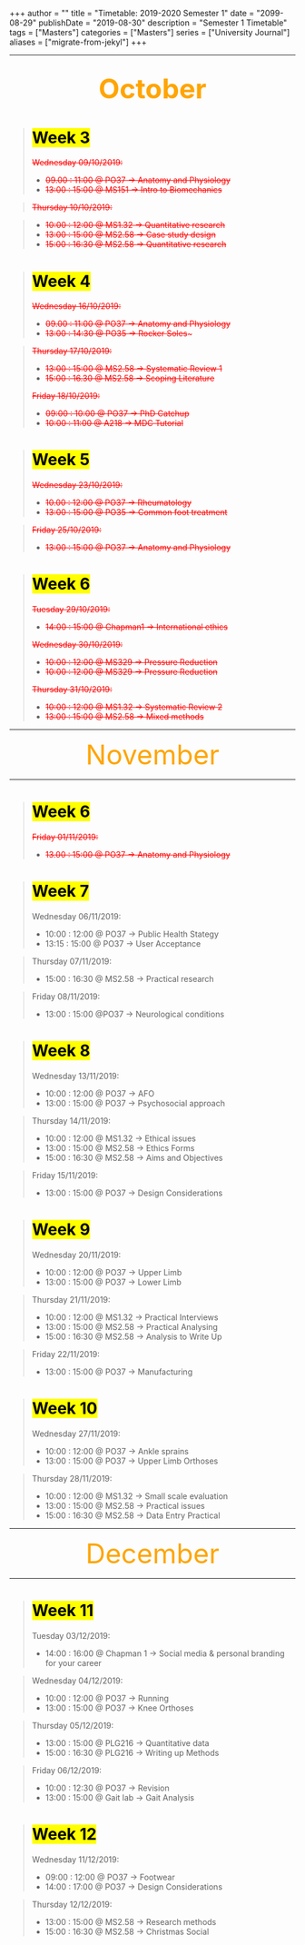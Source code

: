+++
author = ""
title = "Timetable: 2019-2020 Semester 1"
date = "2099-08-29"
publishDate = "2019-08-30"
description = "Semester 1 Timetable"
tags = ["Masters"]
categories = ["Masters"]
series = ["University Journal"]
aliases = ["migrate-from-jekyl"]
+++

---
<font size="+7" color="orange"><center> October </center></font>  
--- 



> # <mark>Week 3</mark>
> <span style="color:red">~~Wednesday 09/10/2019:~~</span> 
>
> * <span style="color:red">~~09.00 : 11:00 @ PO37  -> Anatomy and Physiology~~</span>  
> * <span style="color:red">~~13:00 : 15:00 @ MS151 -> Intro to Biomechanics~~</span> 

> <span style="color:red">~~Thursday 10/10/2019:~~</span>

>
> * <span style="color:red">~~10:00 : 12:00 @ MS1.32 -> Quantitative research~~</span> 
> * <span style="color:red">~~13:00 : 15:00 @ MS2.58 -> Case study design~~</span> 
> * <span style="color:red">~~15:00 : 16:30 @ MS2.58 -> Quantitative research~~</span> 


> # <mark>Week 4</mark>
>
> <span style="color:red">~~Wednesday 16/10/2019:~~</span> 
>
> * <span style="color:red">~~09.00 : 11:00 @ PO37 -> Anatomy and Physiology~~</span> 
> * <span style="color:red">~~13:00 : 14:30 @ PO35 -> Rocker Soles~~~</span> 

> 
> <span style="color:red">~~Thursday 17/10/2019:~~</span>
>
> * <span style="color:red">~~13:00 : 15:00 @ MS2.58 -> Systematic Review 1~~</span>
> * <span style="color:red">~~15:00 : 16.30 @ MS2.58 -> Scoping Literature~~</span>
>
> <span style="color:red">~~Friday 18/10/2019:~~</span>
>
> * <span style="color:red">~~09:00 : 10:00 @ PO37 -> PhD Catchup~~</span>
> * <span style="color:red">~~10:00 : 11:00 @ A218 -> MDC Tutorial~~</span>

> # <mark>Week 5</mark>
> <span style="color:red">~~Wednesday 23/10/2019:~~</span>
>
> * <span style="color:red">~~10.00 : 12:00 @ PO37 -> Rheumatology~~</span>
> * <span style="color:red">~~13:00 : 15:00 @ PO35 -> Common foot treatment~~</span>

> <span style="color:red">~~Friday 25/10/2019:~~</span>
>
> * <span style="color:red">~~13:00 : 15:00 @ PO37 -> Anatomy and Physiology~~</span>

> # <mark>Week 6</mark>
> <span style="color:red">~~Tuesday   29/10/2019:~~</span>
>
> * <span style="color:red">~~14:00 : 15:00 @ Chapman1 -> International ethics~~</span>
>
> <span style="color:red">~~Wednesday 30/10/2019:~~</span>
>
> * <span style="color:red">~~10:00 : 12:00 @ MS329 -> Pressure Reduction~~</span>
> * <span style="color:red">~~10:00 : 12:00 @ MS329 -> Pressure Reduction~~</span>
> 
> <span style="color:red">~~Thursday 31/10/2019:~~</span>
>
> * <span style="color:red">~~10:00 : 12:00 @ MS1.32 -> Systematic Review 2~~</span>
> * <span style="color:red">~~13:00 : 15:00 @ MS2.58 -> Mixed methods~~</span>

---
<font size="+7" color="orange"><center> November </center></font>  

--- 

> # <mark>Week 6</mark>
> <span style="color:red">~~Friday 01/11/2019:~~</span>
>
> * <span style="color:red">~~13.00 : 15:00 @ PO37 -> Anatomy and Physiology~~</span>

> # <mark>Week 7</mark>
> Wednesday 06/11/2019: 
> 
> * 10:00 : 12:00 @ PO37 -> Public Health Stategy
> * 13:15 : 15:00 @ PO37 -> User Acceptance

> Thursday 07/11/2019:
>
> * 15:00 : 16:30 @ MS2.58 -> Practical research

> Friday 08/11/2019:
>
> * 13:00 : 15:00 @PO37 -> Neurological conditions 

> # <mark>Week 8</mark>
> Wednesday 13/11/2019: 
>
> * 10:00 : 12:00 @ PO37 -> AFO
> * 13:00 : 15:00 @ PO37 -> Psychosocial approach

> Thursday 14/11/2019:
>
> * 10:00 : 12:00 @ MS1.32 -> Ethical issues
> * 13:00 : 15:00 @ MS2.58 -> Ethics Forms
> * 15:00 : 16:30 @ MS2.58 -> Aims and Objectives

> Friday 15/11/2019:
>
> * 13:00 : 15:00 @ PO37 -> Design Considerations

> # <mark>Week 9</mark>
> Wednesday 20/11/2019: 
>
> * 10:00 : 12:00 @ PO37 -> Upper Limb
> * 13:00 : 15:00 @ PO37 -> Lower Limb

> Thursday 21/11/2019:
>
> * 10:00 : 12:00 @ MS1.32 -> Practical Interviews
> * 13:00 : 15:00 @ MS2.58 -> Practical Analysing
> * 15:00 : 16:30 @ MS2.58 -> Analysis to Write Up

> Friday 22/11/2019:
>
> * 13:00 : 15:00 @ PO37 -> Manufacturing

> # <mark>Week 10</mark>
> Wednesday 27/11/2019: 
>
> * 10:00 : 12:00 @ PO37 -> Ankle sprains
> * 13:00 : 15:00 @ PO37 -> Upper Limb Orthoses

> Thursday 28/11/2019:
>
> * 10:00 : 12:00 @ MS1.32 -> Small scale evaluation
> * 13:00 : 15:00 @ MS2.58 -> Practical issues
> * 15:00 : 16:30 @ MS2.58 -> Data Entry Practical

---
<font size="+7" color="orange"><center> December </center></font>  

--- 

> # <mark>Week 11</mark>
> Tuesday 03/12/2019:
>
> * 14:00 : 16:00 @ Chapman 1 -> Social media & personal branding for your career

> Wednesday 04/12/2019: 
>
> * 10:00 : 12:00 @ PO37 -> Running
> * 13:00 : 15:00 @ PO37 -> Knee Orthoses

> Thursday 05/12/2019:
>
> * 13:00 : 15:00 @ PLG216 -> Quantitative data
> * 15:00 : 16:30 @ PLG216 -> Writing up Methods

> Friday 06/12/2019:
>
> * 10:00 : 12:30 @ PO37 -> Revision
> * 13:00 : 15:00 @ Gait lab -> Gait Analysis


> # <mark>Week 12</mark>
> Wednesday 11/12/2019: 
>
> * 09:00 : 12:00 @ PO37 -> Footwear
> * 14:00 : 17:00 @ PO37 -> Design Considerations

> Thursday 12/12/2019:
>
> * 13:00 : 15:00 @ MS2.58 -> Research methods
> * 15:00 : 16:30 @ MS2.58 -> Christmas Social
